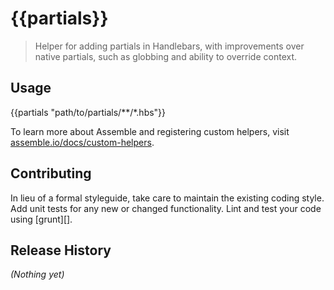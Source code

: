 # {{partials}}

> Helper for adding partials in Handlebars, with improvements over native partials, such as globbing and ability to override context.

## Usage

{{partials "path/to/partials/**/*.hbs"}}


To learn more about Assemble and registering custom helpers, visit [assemble.io/docs/custom-helpers](http://assemble.io/docs/Custom-Helpers.html).

## Contributing
In lieu of a formal styleguide, take care to maintain the existing coding style. Add unit tests for any new or changed functionality. Lint and test your code using [grunt][].

## Release History
_(Nothing yet)_
